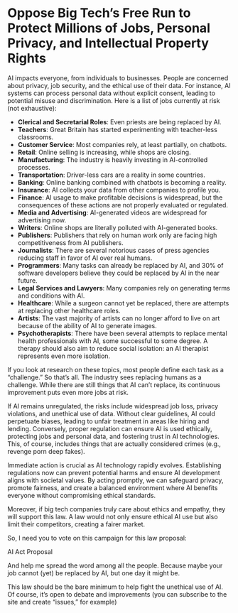 
# Oppose Big Tech’s Free Run to Protect Millions of Jobs, Personal Privacy, and Intellectual Property Rights

AI impacts everyone, from individuals to businesses. People are concerned 
about privacy, job security, and the ethical use of their data. For instance, 
AI systems can process personal data without explicit consent, leading to 
potential misuse and discrimination. Here is a list of jobs currently at 
risk (not exhaustive):

 - **Clerical and Secretarial Roles**: Even priests are being replaced by AI.
 - **Teachers**: Great Britain has started experimenting with teacher-less classrooms.
 - **Customer Service**: Most companies rely, at least partially, on chatbots.
 - **Retail**: Online selling is increasing, while shops are closing.
 - **Manufacturing**: The industry is heavily investing in AI-controlled processes.
 - **Transportation**: Driver-less cars are a reality in some countries.
 - **Banking**: Online banking combined with chatbots is becoming a reality.
 - **Insurance**: AI collects your data from other companies to profile you.
 - **Finance**: AI usage to make profitable decisions is widespread, but the consequences 
of these actions are not properly evaluated or regulated.
 - **Media and Advertising**: AI-generated videos are widespread for advertising now.
 - **Writers**: Online shops are literally polluted with AI-generated books.
 - **Publishers**: Publishers that rely on human work only are facing high 
competitiveness from AI publishers.
 - **Journalists**: There are several notorious cases of press agencies 
reducing staff in favor of AI over real humans.
 - **Programmers**: Many tasks can already be replaced by AI, and 30% of software
developers believe they could be replaced by AI in the near future.
 - **Legal Services and Lawyers**: Many companies rely on generating terms and 
conditions with AI.
 - **Healthcare**: While a surgeon cannot yet be replaced, there are attempts 
at replacing other healthcare roles.
 - **Artists**: The vast majority of artists can no longer afford to live on art 
because of the ability of AI to generate images.
 - **Psychotherapists**: There have been several attempts to replace mental health
professionals with AI, some successful to some degree. A therapy should also
aim to reduce social isolation: an AI therapist represents even more isolation.
 
If you look at research on these topics, most people define each task as a
“challenge.” So that’s all. The industry sees replacing humans as a challenge.
While there are still things that AI can’t replace, its continuous improvement 
puts even more jobs at risk.

If AI remains unregulated, the risks include widespread job loss, privacy 
violations, and unethical use of data. Without clear guidelines, AI could 
perpetuate biases, leading to unfair treatment in areas like hiring and lending. 
Conversely, proper regulation can ensure AI is used ethically, protecting jobs 
and personal data, and fostering trust in AI technologies. This, of course, 
includes things that are actually considered crimes (e.g., revenge porn deep 
fakes).

Immediate action is crucial as AI technology rapidly evolves. Establishing 
regulations now can prevent potential harms and ensure AI development aligns 
with societal values. By acting promptly, we can safeguard privacy, promote 
fairness, and create a balanced environment where AI benefits everyone without 
compromising ethical standards.

Moreover, if big tech companies truly care about ethics and empathy, they 
will support this law. A law would not only ensure ethical AI use but also 
limit their competitors, creating a fairer market.

So, I need you to vote on this campaign for this law proposal:

AI Act Proposal

And help me spread the word among all the people. Because maybe your job
cannot (yet) be replaced by AI, but one day it might be.

This law should be the bare minimum to help fight the unethical use of AI. 
Of course, it’s open to debate and improvements (you can subscribe to the 
site and create “issues,” for example)